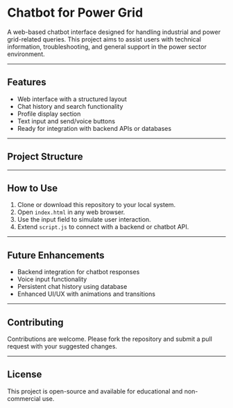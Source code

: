 # Chatbot for Power Grid

A web-based chatbot interface designed for handling industrial and power grid-related queries. This project aims to assist users with technical information, troubleshooting, and general support in the power sector environment.

---

## Features

- Web interface with a structured layout
- Chat history and search functionality
- Profile display section
- Text input and send/voice buttons
- Ready for integration with backend APIs or databases

---

## Project Structure


---

## How to Use

1. Clone or download this repository to your local system.
2. Open `index.html` in any web browser.
3. Use the input field to simulate user interaction.
4. Extend `script.js` to connect with a backend or chatbot API.

---

## Future Enhancements

- Backend integration for chatbot responses
- Voice input functionality
- Persistent chat history using database
- Enhanced UI/UX with animations and transitions

---

## Contributing

Contributions are welcome. Please fork the repository and submit a pull request with your suggested changes.

---

## License

This project is open-source and available for educational and non-commercial use.



